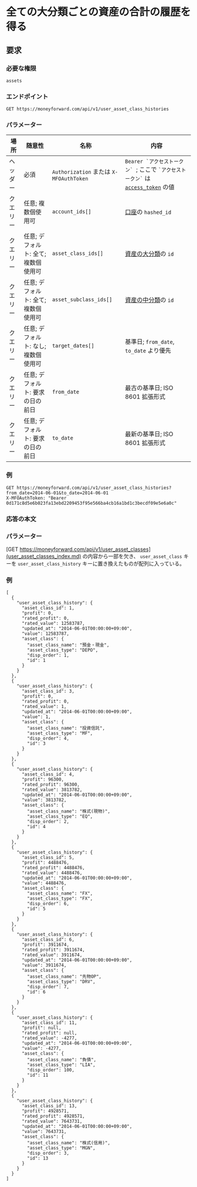 # 全ての大分類ごとの資産の合計の履歴を得る

## 要求

### 必要な権限

`assets`

### エンドポイント

```
GET https://moneyforward.com/api/v1/user_asset_class_histories
```

### パラメーター

| 場所     | 随意性                               | 名称                                    | 内容                                                                                                 |
| -------- | ------------------------------------ | --------------------------------------- | ---------------------------------------------------------------------------------------------------- |
| ヘッダー | 必須                                 | `Authorization` または `X-MFOAuthToken` | `` Bearer `アクセストークン`  ``; ここで `` `アクセストークン` `` は [`access_token`](token.md) の値 |
| クエリー | 任意; 複数個使用可                   | `account_ids[]`                         | [口座](accounts_index.md)の `hashed_id`                                                              |
| クエリー | 任意; デフォルト: 全て; 複数個使用可 | `asset_class_ids[]`                     | [資産の大分類](asset_classes_index.md)の `id`                                                        |
| クエリー | 任意; デフォルト: 全て; 複数個使用可 | `asset_subclass_ids[]`                  | [資産の中分類](asset_subclasses_index.md)の `id`                                                     |
| クエリー | 任意; デフォルト: なし; 複数個使用可 | `target_dates[]`                        | 基準日; `from_date`, `to_date` より優先                                                              |
| クエリー | 任意; デフォルト: 要求の日の前日     | `from_date`                             | 最古の基準日; ISO 8601 拡張形式                                                                      |
| クエリー | 任意; デフォルト: 要求の日の前日     | `to_date`                               | 最新の基準日; ISO 8601 拡張形式                                                                      |

### 例

```
GET https://moneyforward.com/api/v1/user_asset_class_histories?from_date=2014-06-01&to_date=2014-06-01
X-MFOAuthToken: "Bearer 0d171c8d5e6b023fa13ebd2209453f95e566ba4cb16a1bd1c3becdf09e5e6a0c"
```

### 応答の本文

### パラメーター

[GET https://moneyforward.com/api/v1/user_asset_classes](user_asset_classes_index.md) の内容から一部を欠き、 `user_asset_class` キーを `user_asset_class_history` キーに置き換えたものが配列に入っている。

### 例

```
[
  {
    "user_asset_class_history": {
      "asset_class_id": 1,
      "profit": 0,
      "rated_profit": 0,
      "rated_value": 12583787,
      "updated_at": "2014-06-01T00:00:00+09:00",
      "value": 12583787,
      "asset_class": {
        "asset_class_name": "預金・現金",
        "asset_class_type": "DEPO",
        "disp_order": 1,
        "id": 1
      }
    }
  },
  {
    "user_asset_class_history": {
      "asset_class_id": 3,
      "profit": 0,
      "rated_profit": 0,
      "rated_value": 1,
      "updated_at": "2014-06-01T00:00:00+09:00",
      "value": 1,
      "asset_class": {
        "asset_class_name": "投資信託",
        "asset_class_type": "MF",
        "disp_order": 4,
        "id": 3
      }
    }
  },
  {
    "user_asset_class_history": {
      "asset_class_id": 4,
      "profit": 96300,
      "rated_profit": 96300,
      "rated_value": 3813782,
      "updated_at": "2014-06-01T00:00:00+09:00",
      "value": 3813782,
      "asset_class": {
        "asset_class_name": "株式(現物)",
        "asset_class_type": "EQ",
        "disp_order": 2,
        "id": 4
      }
    }
  },
  {
    "user_asset_class_history": {
      "asset_class_id": 5,
      "profit": 4488476,
      "rated_profit": 4488476,
      "rated_value": 4488476,
      "updated_at": "2014-06-01T00:00:00+09:00",
      "value": 4488476,
      "asset_class": {
        "asset_class_name": "FX",
        "asset_class_type": "FX",
        "disp_order": 6,
        "id": 5
      }
    }
  },
  {
    "user_asset_class_history": {
      "asset_class_id": 6,
      "profit": 3911674,
      "rated_profit": 3911674,
      "rated_value": 3911674,
      "updated_at": "2014-06-01T00:00:00+09:00",
      "value": 3911674,
      "asset_class": {
        "asset_class_name": "先物OP",
        "asset_class_type": "DRV",
        "disp_order": 7,
        "id": 6
      }
    }
  },
  {
    "user_asset_class_history": {
      "asset_class_id": 11,
      "profit": null,
      "rated_profit": null,
      "rated_value": -4277,
      "updated_at": "2014-06-01T00:00:00+09:00",
      "value": -4277,
      "asset_class": {
        "asset_class_name": "負債",
        "asset_class_type": "LIA",
        "disp_order": 100,
        "id": 11
      }
    }
  },
  {
    "user_asset_class_history": {
      "asset_class_id": 13,
      "profit": 4928571,
      "rated_profit": 4928571,
      "rated_value": 7643731,
      "updated_at": "2014-06-01T00:00:00+09:00",
      "value": 7643731,
      "asset_class": {
        "asset_class_name": "株式(信用)",
        "asset_class_type": "MGN",
        "disp_order": 3,
        "id": 13
      }
    }
  }
]
```
